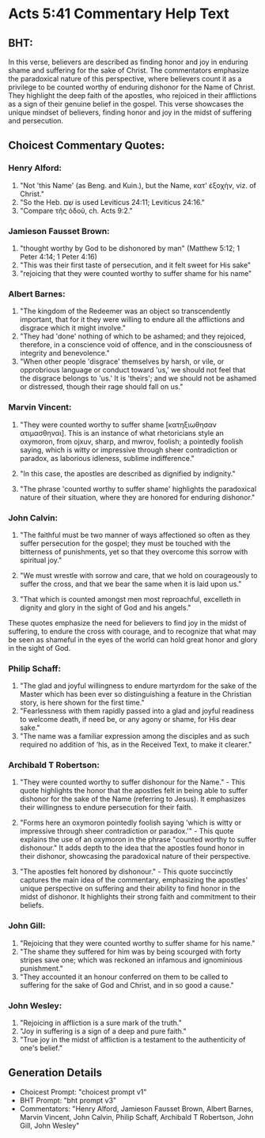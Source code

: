 # Acts 5:41 Commentary Help Text

## BHT:
In this verse, believers are described as finding honor and joy in enduring shame and suffering for the sake of Christ. The commentators emphasize the paradoxical nature of this perspective, where believers count it as a privilege to be counted worthy of enduring dishonor for the Name of Christ. They highlight the deep faith of the apostles, who rejoiced in their afflictions as a sign of their genuine belief in the gospel. This verse showcases the unique mindset of believers, finding honor and joy in the midst of suffering and persecution.

## Choicest Commentary Quotes:
### Henry Alford:
1. "Not 'this Name' (as Beng. and Kuin.), but the Name, κατ' ἐξοχήν, viz. of Christ."
2. "So the Heb. שֵׁם is used Leviticus 24:11; Leviticus 24:16."
3. "Compare τῆς ὁδοῦ, ch. Acts 9:2."

### Jamieson Fausset Brown:
1. "thought worthy by God to be dishonored by man" (Matthew 5:12; 1 Peter 4:14; 1 Peter 4:16)
2. "This was their first taste of persecution, and it felt sweet for His sake"
3. "rejoicing that they were counted worthy to suffer shame for his name"

### Albert Barnes:
1. "The kingdom of the Redeemer was an object so transcendently important, that for it they were willing to endure all the afflictions and disgrace which it might involve."
2. "They had 'done' nothing of which to be ashamed; and they rejoiced, therefore, in a conscience void of offence, and in the consciousness of integrity and benevolence."
3. "When other people 'disgrace' themselves by harsh, or vile, or opprobrious language or conduct toward 'us,' we should not feel that the disgrace belongs to 'us.' It is 'theirs'; and we should not be ashamed or distressed, though their rage should fall on us."

### Marvin Vincent:
1. "They were counted worthy to suffer shame [κατηξιωθησαν ατιμασθηναι]. This is an instance of what rhetoricians style an oxymoron, from ojxuv, sharp, and mwrov, foolish; a pointedly foolish saying, which is witty or impressive through sheer contradiction or paradox, as laborious idleness, sublime indifference." 

2. "In this case, the apostles are described as dignified by indignity." 

3. "The phrase 'counted worthy to suffer shame' highlights the paradoxical nature of their situation, where they are honored for enduring dishonor."

### John Calvin:
1. "The faithful must be two manner of ways affectioned so often as they suffer persecution for the gospel; they must be touched with the bitterness of punishments, yet so that they overcome this sorrow with spiritual joy." 

2. "We must wrestle with sorrow and care, that we hold on courageously to suffer the cross, and that we bear the same when it is laid upon us."

3. "That which is counted amongst men most reproachful, excelleth in dignity and glory in the sight of God and his angels."

These quotes emphasize the need for believers to find joy in the midst of suffering, to endure the cross with courage, and to recognize that what may be seen as shameful in the eyes of the world can hold great honor and glory in the sight of God.

### Philip Schaff:
1. "The glad and joyful willingness to endure martyrdom for the sake of the Master which has been ever so distinguishing a feature in the Christian story, is here shown for the first time."
2. "Fearlessness with them rapidly passed into a glad and joyful readiness to welcome death, if need be, or any agony or shame, for His dear sake."
3. "The name was a familiar expression among the disciples and as such required no addition of ‘his, as in the Received Text, to make it clearer."

### Archibald T Robertson:
1. "They were counted worthy to suffer dishonour for the Name." - This quote highlights the honor that the apostles felt in being able to suffer dishonor for the sake of the Name (referring to Jesus). It emphasizes their willingness to endure persecution for their faith.

2. "Forms here an oxymoron pointedly foolish saying 'which is witty or impressive through sheer contradiction or paradox.'" - This quote explains the use of an oxymoron in the phrase "counted worthy to suffer dishonour." It adds depth to the idea that the apostles found honor in their dishonor, showcasing the paradoxical nature of their perspective.

3. "The apostles felt honored by dishonour." - This quote succinctly captures the main idea of the commentary, emphasizing the apostles' unique perspective on suffering and their ability to find honor in the midst of dishonor. It highlights their strong faith and commitment to their beliefs.

### John Gill:
1. "Rejoicing that they were counted worthy to suffer shame for his name."
2. "The shame they suffered for him was by being scourged with forty stripes save one; which was reckoned an infamous and ignominious punishment."
3. "They accounted it an honour conferred on them to be called to suffering for the sake of God and Christ, and in so good a cause."

### John Wesley:
1. "Rejoicing in affliction is a sure mark of the truth."
2. "Joy in suffering is a sign of a deep and pure faith."
3. "True joy in the midst of affliction is a testament to the authenticity of one's belief."


## Generation Details
- Choicest Prompt: "choicest prompt v1"
- BHT Prompt: "bht prompt v3"
- Commentators: "Henry Alford, Jamieson Fausset Brown, Albert Barnes, Marvin Vincent, John Calvin, Philip Schaff, Archibald T Robertson, John Gill, John Wesley"
